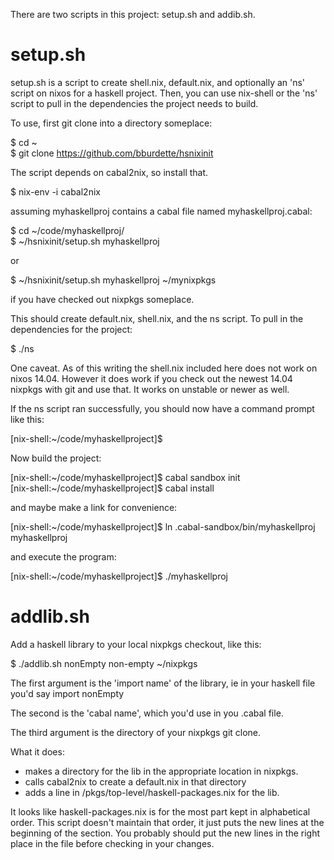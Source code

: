 There are two scripts in this project:  setup.sh and addib.sh.  

setup.sh
=========

setup.sh is a script to create shell.nix, default.nix, and optionally an 'ns' script on nixos for a haskell project.  Then, you can use nix-shell or the 'ns' script to pull in the dependencies the project needs to build.  

To use, first git clone into a directory someplace:

$ cd ~  
$ git clone https://github.com/bburdette/hsnixinit

The script depends on cabal2nix, so install that.

$ nix-env -i cabal2nix

assuming myhaskellproj contains a cabal file named myhaskellproj.cabal:

$ cd ~/code/myhaskellproj/  
$ ~/hsnixinit/setup.sh myhaskellproj

or 

$ ~/hsnixinit/setup.sh myhaskellproj ~/mynixpkgs

if you have checked out nixpkgs someplace.   

This should create default.nix, shell.nix, and the ns script.  To pull in the dependencies for the project:

$ ./ns

One caveat.  As of this writing the shell.nix included here does not work on nixos 14.04.  However it does work if you check out the newest 14.04 nixpkgs with git and use that.  It works on unstable or newer as well.   

If the ns script ran successfully, you should now have a command prompt like this:

[nix-shell:~/code/myhaskellproject]$

Now build the project:

[nix-shell:~/code/myhaskellproject]$ cabal sandbox init  
[nix-shell:~/code/myhaskellproject]$ cabal install

and maybe make a link for convenience:

[nix-shell:~/code/myhaskellproject]$ ln .cabal-sandbox/bin/myhaskellproj myhaskellproj

and execute the program:

[nix-shell:~/code/myhaskellproject]$ ./myhaskellproj

addlib.sh
=========

Add a haskell library to your local nixpkgs checkout, like this:

$ ./addlib.sh nonEmpty non-empty ~/nixpkgs

The first argument is the 'import name' of the library, ie in your haskell file you'd say 
import nonEmpty

The second is the 'cabal name', which you'd use in you .cabal file.  

The third argument is the directory of your nixpkgs git clone.  

What it does:
 - makes a directory for the lib in the appropriate location in nixpkgs.
 - calls cabal2nix to create a default.nix in that directory
 - adds a line in <nixpkgs>/pkgs/top-level/haskell-packages.nix for the lib.

It looks like haskell-packages.nix is for the most part kept in alphabetical order.  This script doesn't maintain that order, it just puts the new lines at the beginning of the section.  You probably should put the new lines in the right place in the file before checking in your changes.  

